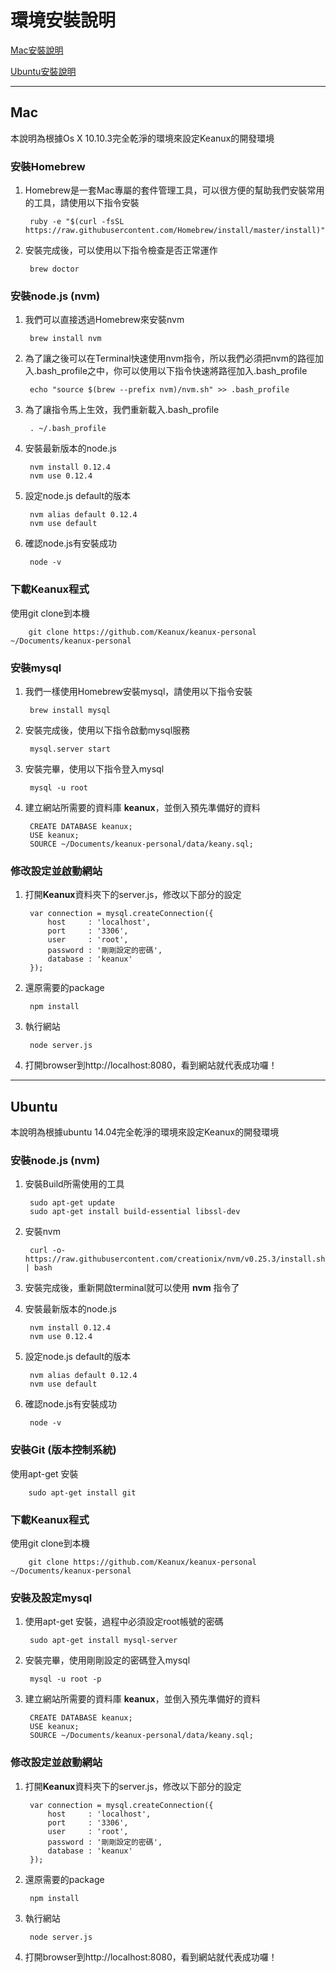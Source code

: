 # 環境安裝說明

[Mac安裝說明](#Mac)

[Ubuntu安裝說明](#Ubuntu)

---


## Mac

本說明為根據Os X 10.10.3完全乾淨的環境來設定Keanux的開發環境

### 安裝Homebrew

1. Homebrew是一套Mac專屬的套件管理工具，可以很方便的幫助我們安裝常用的工具，請使用以下指令安裝

		ruby -e "$(curl -fsSL https://raw.githubusercontent.com/Homebrew/install/master/install)"

1. 安裝完成後，可以使用以下指令檢查是否正常運作

		brew doctor

### 安裝node.js (nvm)

1. 我們可以直接透過Homebrew來安裝nvm

		brew install nvm

1. 為了讓之後可以在Terminal快速使用nvm指令，所以我們必須把nvm的路徑加入.bash_profile之中，你可以使用以下指令快速將路徑加入.bash_profile

		echo "source $(brew --prefix nvm)/nvm.sh" >> .bash_profile

1. 為了讓指令馬上生效，我們重新載入.bash_profile

		. ~/.bash_profile

1. 安裝最新版本的node.js

		nvm install 0.12.4
		nvm use 0.12.4

1. 設定node.js default的版本

		nvm alias default 0.12.4
		nvm use default

1. 確認node.js有安裝成功

		node -v

### 下載Keanux程式

使用git clone到本機

		git clone https://github.com/Keanux/keanux-personal ~/Documents/keanux-personal

### 安裝mysql

1. 我們一樣使用Homebrew安裝mysql，請使用以下指令安裝

		brew install mysql

1. 安裝完成後，使用以下指令啟動mysql服務

		mysql.server start

1. 安裝完畢，使用以下指令登入mysql

		mysql -u root

1. 建立網站所需要的資料庫 **keanux**，並倒入預先準備好的資料

		CREATE DATABASE keanux;
		USE keanux;
		SOURCE ~/Documents/keanux-personal/data/keany.sql;

### 修改設定並啟動網站

1. 打開**Keanux**資料夾下的server.js，修改以下部分的設定

		var connection = mysql.createConnection({
			host     : 'localhost',
			port     : '3306',
			user     : 'root',
			password : '剛剛設定的密碼',
			database : 'keanux'
		});

1. 還原需要的package

		npm install

1. 執行網站

		node server.js

1. 打開browser到http://localhost:8080，看到網站就代表成功囉！

---

## Ubuntu

本說明為根據ubuntu 14.04完全乾淨的環境來設定Keanux的開發環境

### 安裝node.js (nvm)

1. 安裝Build所需使用的工具

		sudo apt-get update
		sudo apt-get install build-essential libssl-dev

1. 安裝nvm

		curl -o- https://raw.githubusercontent.com/creationix/nvm/v0.25.3/install.sh | bash

1. 安裝完成後，重新開啟terminal就可以使用 **nvm** 指令了

1. 安裝最新版本的node.js

		nvm install 0.12.4
		nvm use 0.12.4

1. 設定node.js default的版本

		nvm alias default 0.12.4
		nvm use default

1. 確認node.js有安裝成功

		node -v

### 安裝Git (版本控制系統)

使用apt-get 安裝

		sudo apt-get install git

### 下載Keanux程式

使用git clone到本機

		git clone https://github.com/Keanux/keanux-personal ~/Documents/keanux-personal


### 安裝及設定mysql

1. 使用apt-get 安裝，過程中必須設定root帳號的密碼

		sudo apt-get install mysql-server

1. 安裝完畢，使用剛剛設定的密碼登入mysql

		mysql -u root -p

1. 建立網站所需要的資料庫 **keanux**，並倒入預先準備好的資料

		CREATE DATABASE keanux;
		USE keanux;
		SOURCE ~/Documents/keanux-personal/data/keany.sql;

### 修改設定並啟動網站

1. 打開**Keanux**資料夾下的server.js，修改以下部分的設定

		var connection = mysql.createConnection({
			host     : 'localhost',
			port     : '3306',
			user     : 'root',
			password : '剛剛設定的密碼',
			database : 'keanux'
		});

1. 還原需要的package

		npm install

1. 執行網站

		node server.js

1. 打開browser到http://localhost:8080，看到網站就代表成功囉！
